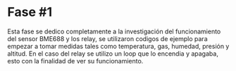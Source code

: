 # Fase #1
Esta fase se dedico completamente a la investigación del funcionamiento del sensor BME688 y los relay, se utilizaron codigos de ejemplo para empezar a tomar medidas tales como temperatura, gas, humedad, presión y altitud. En el caso del relay se utilizo un loop que lo encendia y apagaba, esto con la finalidad de ver su funcionamiento.
